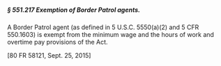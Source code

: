 ##### § 551.217 Exemption of Border Patrol agents. #####

A Border Patrol agent (as defined in 5 U.S.C. 5550(a)(2) and 5 CFR 550.1603) is exempt from the minimum wage and the hours of work and overtime pay provisions of the Act.

[80 FR 58121, Sept. 25, 2015]